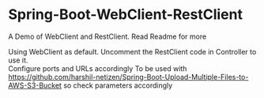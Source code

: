 # Spring-Boot-WebClient-RestClient
A Demo of WebClient and RestClient. Read Readme for more

Using WebClient as default. Uncomment the RestClient code in Controller to use it. </br>
Configure ports and URLs accordingly
To be used with https://github.com/harshil-netizen/Spring-Boot-Upload-Multiple-Files-to-AWS-S3-Bucket so check parameters accordingly
